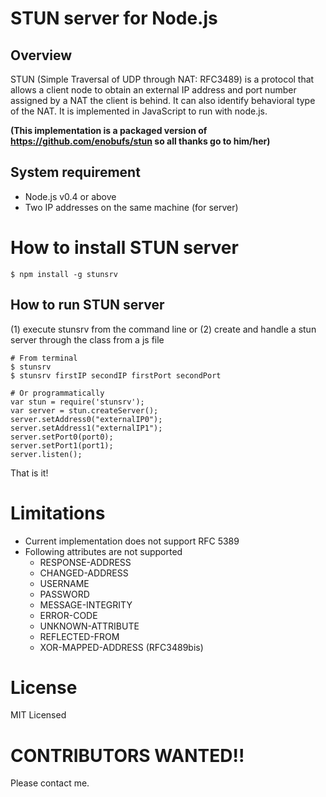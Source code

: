 # STUN server for Node.js

## Overview
STUN (Simple Traversal of UDP through NAT: RFC3489) is a protocol that allows a client node to obtain an external IP address and port number assigned by a NAT the client is behind. It can also identify behavioral type of the NAT. It is implemented in JavaScript to run with node.js.

**(This implementation is a packaged version of https://github.com/enobufs/stun so all thanks go to him/her)**

## System requirement
* Node.js v0.4 or above
* Two IP addresses on the same machine (for server)

# How to install STUN server
    $ npm install -g stunsrv

## How to run STUN server

(1) execute stunsrv from the command line or
(2) create and handle a stun server through the class from a js file

    # From terminal
    $ stunsrv
    $ stunsrv firstIP secondIP firstPort secondPort

    # Or programmatically
    var stun = require('stunsrv');
    var server = stun.createServer();
    server.setAddress0("externalIP0");
    server.setAddress1("externalIP1");
    server.setPort0(port0);
    server.setPort1(port1);
    server.listen();

That is it!

# Limitations
* Current implementation does not support RFC 5389
* Following attributes are not supported
   * RESPONSE-ADDRESS
   * CHANGED-ADDRESS
   * USERNAME
   * PASSWORD
   * MESSAGE-INTEGRITY
   * ERROR-CODE
   * UNKNOWN-ATTRIBUTE
   * REFLECTED-FROM
   * XOR-MAPPED-ADDRESS (RFC3489bis)

# License
MIT Licensed

# CONTRIBUTORS WANTED!!
Please contact me.

